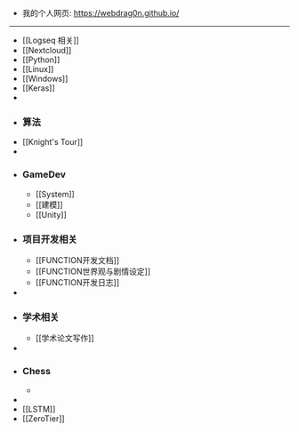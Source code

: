 - 我的个人网页: https://webdrag0n.github.io/
- ---
- [[Logseq 相关]]
- [[Nextcloud]]
- [[Python]]
- [[Linux]]
- [[Windows]]
- [[Keras]]
-
- ### 算法
- [[Knight's Tour]]
-
- ### GameDev
	- [[System]]
	- [[建模]]
	- [[Unity]]
- ### 项目开发相关
	- [[FUNCTION开发文档]]
	- [[FUNCTION世界观与剧情设定]]
	- [[FUNCTION开发日志]]
-
- ### 学术相关
	- [[学术论文写作]]
-
- ### Chess
	-
-
- [[LSTM]]
- [[ZeroTier]]